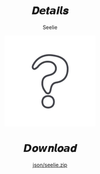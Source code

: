 <body>
  <div align="center">
    <h1>𝑫𝙚𝒕𝙖𝒊𝙡𝒔</h1>
    <p>Seelie</p>
    <img src=https://raw.githubusercontent.com/Minato0211/minato-jsons/main/assets/unknown.webp>
    <h1>𝘿𝒐𝙬𝒏𝙡𝒐𝙖𝒅</h1>
    <a href="json/seelie.zip">json/seelie.zip</a></br>
  </div>
</body>
